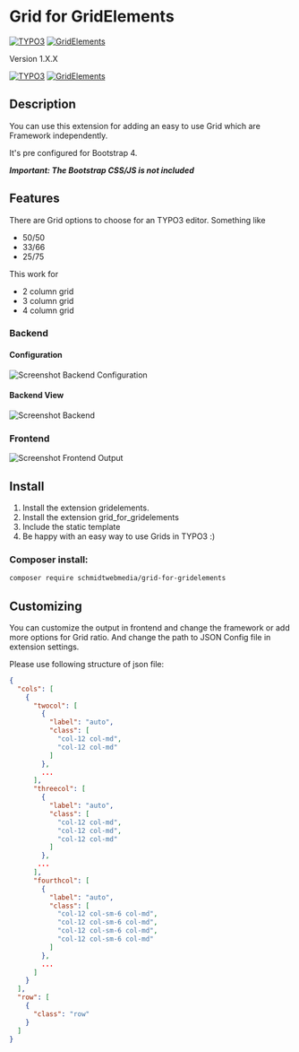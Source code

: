 # Grid for GridElements

[![TYPO3](https://img.shields.io/badge/TYPO3-10.4%20LTS-green)](https://typo3.org/)
[![GridElements](https://img.shields.io/badge/Grid%20Elements-10-green)](https://extensions.typo3.org/extension/gridelements/)

Version 1.X.X

[![TYPO3](https://img.shields.io/badge/TYPO3-9.5%20LTS-green)](https://typo3.org/)
[![GridElements](https://img.shields.io/badge/Grid%20Elements-9-green)](https://extensions.typo3.org/extension/gridelements/)

## Description

You can use this extension for adding an easy to use Grid which are Framework independently.

It's pre configured for Bootstrap 4. 

***Important: The Bootstrap CSS/JS is not included***

## Features

There are Grid options to choose for an TYPO3 editor. Something like 
* 50/50 
* 33/66 
* 25/75

This work for 
* 2 column grid
* 3 column grid
* 4 column grid

### Backend

#### Configuration

![Screenshot Backend Configuration ](https://abload.de/img/bildschirmfoto2019-04vdkuq.png)

#### Backend View

![Screenshot Backend](https://abload.de/img/bildschirmfoto2019-046fks1.png)

### Frontend
![Screenshot Frontend Output](https://abload.de/img/bildschirmfoto2019-04v2jtg.png)

## Install

1) Install the extension gridelements.
2) Install the extension grid_for_gridelements
3) Include the static template
4) Be happy with an easy way to use Grids in TYPO3 :)

### Composer install:
```bash
composer require schmidtwebmedia/grid-for-gridelements
```

## Customizing

You can customize the output in frontend and change the framework or add more options for Grid ratio.
And change the path to JSON Config file in extension settings.

Please use following structure of json file: 


```json
{
  "cols": [
    {
      "twocol": [
        {
          "label": "auto",
          "class": [
            "col-12 col-md",
            "col-12 col-md"
          ]
        },
        ...
      ],
      "threecol": [
        {
          "label": "auto",
          "class": [
            "col-12 col-md",
            "col-12 col-md",
            "col-12 col-md"
          ]
        },
       ...
      ],
      "fourthcol": [
        {
          "label": "auto",
          "class": [
            "col-12 col-sm-6 col-md",
            "col-12 col-sm-6 col-md",
            "col-12 col-sm-6 col-md",
            "col-12 col-sm-6 col-md"
          ]
        },
        ...
      ]
    }
  ],
  "row": [
    {
      "class": "row"
    }
  ]
}
```
